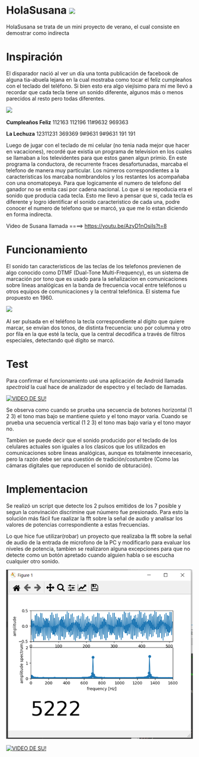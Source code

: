 # HolaSusana <img src="https://viapais.cdncimeco.com/media/cache/resolve/vertical_small/https://viapais.com.ar/files/2019/11/20191121150913_40287521_0_body.jpg" width="70">




HolaSusana se trata de un mini proyecto de verano, el cual consiste en demostrar como indirecta


# Inspiración

El disparador nació al ver un día una tonta publicación de facebook de alguna tia-abuela lejana en la cual mostraba como tocar el feliz cumpleaños con el teclado del teléfono. Si bien esto era algo viejísimo para mí me llevó a recordar que cada tecla tiene un sonido diferente, algunos más o menos parecidos al resto pero todas diferentes.

<img src="https://cdn.memegenerator.es/imagenes/memes/full/4/30/4305748.jpg" width="200">

**Cumpleaños Feliz** 112163 112196 11#9632 969363

**La Lechuza** 12311231 369369 9#9631 9#9631 191 191

Luego de jugar con el teclado de mi celular (no tenia nada mejor que hacer en vacaciones), recordé que existia un programa de television en los cuales se llamaban a los televidentes para que estos ganen algun primio. En este programa la conductora, de recurrente fraces desafortunadas, marcaba el telefono de manera muy particular. Los números correspondientes a la caracteristicas los marcaba nombrandolos y los restantes los acompañaba con una onomatopeya. Para que logicamente el numero de telefono del ganador no se emita casi por cadena nacional. Lo que si se repoducia era el sonido que producia cada tecla. Esto me llevo a pensar que si, cada tecla es diferente y logro identificar el sonido caracteristico de cada una, podre conocer el numero de telefono que se marcó, ya que me lo estan diciendo en forma indirecta.


Video de Susana llamada  ====>   https://youtu.be/AzyD1nOsiIs?t=8


# Funcionamiento

El sonido tan caracteristicos de las teclas de los telefonos previenen de algo conocido como DTMF (Dual-Tone Multi-Frequency), es un sistema de marcación por tono que es usado para la señalizacion en comunicaciones sobre lineas analógicas en la banda de frecuencia vocal entre teléfonos u otros equipos de comunicaciones y la central telefónica. El sistema  fue propuesto en 1960.

<img src="https://ptolemy.berkeley.edu/eecs20/week2/keypad.gif" width="200">


Al ser pulsada en el teléfono la tecla correspondiente al dígito que quiere marcar, se envían dos tonos, de distinta frecuencia: uno por columna y otro por fila en la que esté la tecla, que la central decodifica a través de filtros especiales, detectando qué dígito se marcó.


# Test

Para confirmar el funcionamiento usé una aplicación de Android llamada _spectroid_ la cual hace de analizador de espectro y el teclado de llamadas.


[![VIDEO DE SU!](https://img.youtube.com/vi/5eLWga3Dr_0/0.jpg)](https://www.youtube.com/watch?v=5eLWga3Dr_0)

Se observa como cuando se prueba una secuencia de botones horizontal (1 2 3) el tono mas bajo se mantiene quieto y el tono mayor varia. Cuando se prueba una secuencia vertical (1 2 3) el tono mas bajo varia y el tono mayor no.

Tambien se puede decir que el sonido producido por el teclado de los celulares actuales son iguales a los clasicos que los utilizados en  comunicaciones sobre lineas analógicas, aunque es totalmente innecesario, pero la razón debe ser una cuestión de tradición/costumbre (Como las cámaras digitales que reproducen el sonido de obturación).


# Implementacion


Se realizó un script que detecte los 2 pulsos emitidos de los 7 posible y segun la convinación discrimine que núumero fue presionado. Para esto la solución más fácil fue raalizar la fft sobre la señal de audio y analisar los valores de potencias correspondiente a estas frecuencias. 

Lo que hice fue utilizar(robar) un proyecto que realizaba la fft sobre la señal de audio de la entrada de microfono de la PC y modificarlo para evaluar los niveles de potencia, tambien se realizaron alguna excepciones para que no detecte como un botón apretado cuando alguien habla o se escucha cualquier otro sonido. 

![Screenshot](ima.PNG)



[![VIDEO DE SU!](https://img.youtube.com/vi/19ofkjRaJQc/0.jpg)](https://www.youtube.com/watch?v=19ofkjRaJQc)
